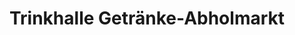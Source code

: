 ---
title: "Trinkhalle Getränke-Abholmarkt"
url: /wiesbaden/trinkhalle-getraenke-abholmarkt/
shop: Getränke
---